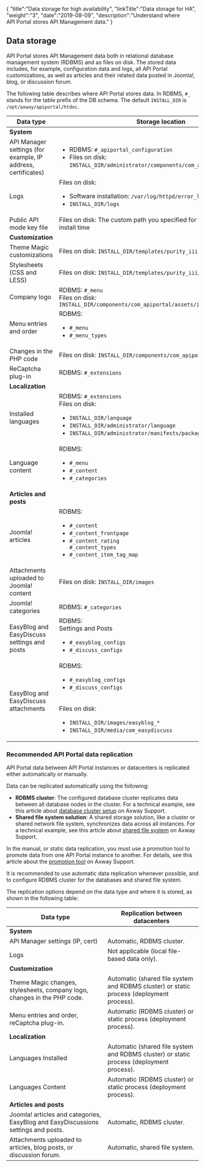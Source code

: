 {
    "title":"Data storage for high availability",
    "linkTitle":"Data storage for HA",
    "weight":"3",
    "date":"2019-08-09",
    "description":"Understand where API Portal stores API Management data."
} 

## Data storage

API Portal stores API Management data both in relational database management system (RDBMS) and as files on disk. The stored data includes, for example, configuration data and logs, all API Portal customizations, as well as articles and their related data posted in Joomla!, blog, or discussion forum.

The following table describes where API Portal stores data. In RDBMS, `#_` stands for the table prefix of the DB schema. The default `INSTALL_DIR` is `/opt/axway/apiportal/htdoc`.

|Data type|Storage location|
|---------|----------------|
|**System**|   |
|API Manager settings (for example, IP address, certificates)|<ul><li>RDBMS: `#_apiportal_configuration`</li><li>Files on disk: `INSTALL_DIR/administrator/components/com_apiportal/assets/cert`</li></ul>|
|Logs|Files on disk:<ul><li>Software installation: `/var/log/httpd/error_log`</li><li>`INSTALL_DIR/logs`</li></ul>|
|Public API mode key file|Files on disk: The custom path you specified for the encryption key at install time|
|**Customization**|   |
|Theme Magic customizations|Files on disk: `INSTALL_DIR/templates/purity_iii`|
|Stylesheets (CSS and LESS)|Files on disk: `INSTALL_DIR/templates/purity_iii/`|
|Company logo|RDBMS: `#_menu`<br>Files on disk: `INSTALL_DIR/components/com_apiportal/assets/img/menu/`|
|Menu entries and order|RDBMS:<ul><li>`#_menu`</li><li>`#_menu_types`</li></ul>|
|Changes in the PHP code|Files on disk: `INSTALL_DIR/components/com_apiportal/views/`|
|ReCaptcha plug-in|RDBMS: `#_extensions`|
|**Localization**|   |
|Installed languages|RDBMS: `#_extensions`<br>Files on disk:<ul><li>`INSTALL_DIR/language`</li><li>`INSTALL_DIR/administrator/language`</li><li>`INSTALL_DIR/administrator/manifests/packages`</li></ul>|
|Language content|RDBMS:<ul><li>`#_menu`</li><li>`#_content`</li><li>`#_categories`</li></ul>|
|**Articles and posts**|   |
|Joomla! articles|RDBMS:<ul><li>`#_content`</li><li>`#_content_frontpage`</li><li>`#_content_rating`</li>`#_content_types`<li>`#_content_item_tag_map`</li></ul>|
|Attachments uploaded to Joomla! content|Files on disk: `INSTALL_DIR/images`|
|Joomla! categories|RDBMS: `#_categories`|
|EasyBlog and EasyDiscuss settings and posts|RDBMS:<br>Settings and Posts<ul><li>`#_easyblog_configs`</li><li>`#_discuss_configs`</li></ul>|
|EasyBlog and EasyDiscuss attachments|RDBMS:<br><ul><li>`#_easyblog_configs`</li><li>`#_discuss_configs`</li></ul><br>Files on disk:<ul><li>`INSTALL_DIR/images/easyblog_*`</li><li>`INSTALL_DIR/media/com_easydiscuss`|

### Recommended API Portal data replication

API Portal data between API Portal instances or datacenters is replicated either automatically or manually.

Data can be replicated automatically using the following:

- **RDBMS cluster**: The configured database cluster replicates data between all database nodes in the cluster. For a technical example, see this article about [database cluster setup](https://support.axway.com/en/articles/article-details/id/180417) on Axway Support.
- **Shared file system solution**: A shared storage solution, like a cluster or shared network file system, synchronizes data across all instances. For a technical example, see this article about [shared file system](https://support.axway.com/en/articles/article-details/id/180405) on Axway Support.

In the manual, or static data replication, you must use a promotion tool to promote data from one API Portal instance to another. For details, see this article about the [promotion tool](https://support.axway.com/en/articles/article-details/id/180277) on Axway Support.

It is recommended to use automatic data replication whenever possible, and to configure RDBMS cluster for the databases and shared file system.

The replication options depend on the data type and where it is stored, as shown in the following table:

|Data type|Replication between datacenters|
|---------|----------------|
|**System**|   |
|API Manager settings (IP, cert)|Automatic, RDBMS cluster.|
|Logs|Not applicable (local file-based data only).|
|**Customization**|   |
|Theme Magic changes, stylesheets, company logo, changes in the PHP code.|Automatic (shared file system and RDBMS cluster) or static process (deployment process).|
|Menu entries and order, reCaptcha plug-in.|Automatic (RDBMS cluster) or static process (deployment process).|
|**Localization**|   |
|Languages Installed|Automatic (shared file system and RDBMS cluster) or static process (deployment process).|
|Languages Content|Automatic (RDBMS cluster) or static process (deployment process).|
|**Articles and posts**|   |
|Joomla! articles and categories, EasyBlog and EasyDiscussions settings and posts.|Automatic, RDBMS cluster.|
|Attachments uploaded to articles, blog posts, or discussion forum.|Automatic, shared file system.|
